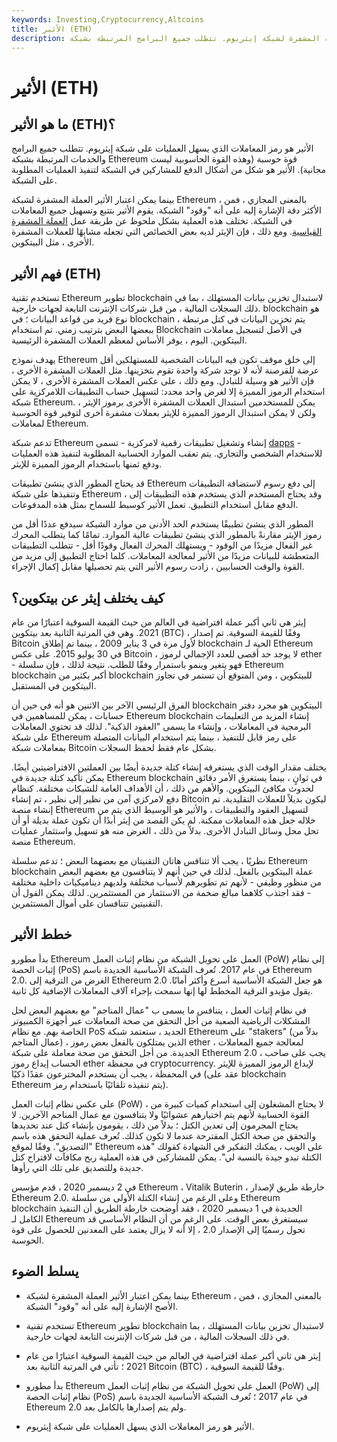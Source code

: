 ```yaml
---
keywords: Investing,Cryptocurrency,Altcoins
title: الأثير (ETH)
description: الأثير هو العملة المشفرة لشبكة إيثريوم. تتطلب جميع البرامج المرتبطة بشبكة Ethereum قوة حوسبة ؛ الأثير هو الرمز المميز المستخدم للدفع مقابل هذه القوة.
---
```


# الأثير (ETH)
## ما هو الأثير (ETH)؟

الأثير هو رمز المعاملات الذي يسهل العمليات على شبكة إيثريوم. تتطلب جميع البرامج والخدمات المرتبطة بشبكة Ethereum قوة حوسبة (وهذه القوة الحاسوبية ليست مجانية). الأثير هو شكل من أشكال الدفع للمشاركين في الشبكة لتنفيذ العمليات المطلوبة على الشبكة.

بينما يمكن اعتبار الأثير العملة المشفرة لشبكة Ethereum ، بالمعنى المجازي ، فمن الأكثر دقة الإشارة إليه على أنه "وقود" الشبكة. يقوم الأثير بتتبع وتسهيل جميع المعاملات في الشبكة. تختلف هذه العملية بشكل ملحوظ عن طريقة عمل [العملة المشفرة القياسية](/cryptocurrency). ومع ذلك ، فإن الإيثر لديه بعض الخصائص التي تجعله مشابهًا للعملات المشفرة الأخرى ، مثل البيتكوين.

## فهم الأثير (ETH)

تستخدم تقنية Ethereum تطوير blockchain لاستبدال تخزين بيانات المستهلك ، بما في ذلك السجلات المالية ، من قبل شركات الإنترنت التابعة لجهات خارجية. blockchain هو نوع فريد من قواعد البيانات ؛ في blockchain ، يتم تخزين البيانات في كتل مرتبطة ببعضها البعض بترتيب زمني. تم استخدام Blockchain في الأصل لتسجيل معاملات البيتكوين. اليوم ، يوفر الأساس لمعظم العملات المشفرة الرئيسية.

يهدف نموذج Ethereum إلى خلق موقف تكون فيه البيانات الشخصية للمستهلكين أقل عرضة للقرصنة لأنه لا توجد شركة واحدة تقوم بتخزينها. مثل العملات المشفرة الأخرى ، فإن الأثير هو وسيلة للتبادل. ومع ذلك ، على عكس العملات المشفرة الأخرى ، لا يمكن استخدام الرموز المميزة إلا لغرض واحد محدد: لتسهيل حساب التطبيقات اللامركزية على شبكة Ethereum. يمكن للمستخدمين استبدال العملات المشفرة الأخرى برموز الإيثر ، ولكن لا يمكن استبدال الرموز المميزة للإيثر بعملات مشفرة أخرى لتوفير قوة الحوسبة لمعاملات Ethereum.

تدعم شبكة Ethereum إنشاء وتشغيل تطبيقات رقمية لامركزية - تسمى [dapps](/decentralized-applications-dapps) - للاستخدام الشخصي والتجاري. يتم تعقب الموارد الحسابية المطلوبة لتنفيذ هذه العمليات ودفع ثمنها باستخدام الرموز المميزة للإيثر.

قد يحتاج المطور الذي ينشئ تطبيقات Ethereum إلى دفع رسوم لاستضافة التطبيقات وتنفيذها على شبكة Ethereum ، وقد يحتاج المستخدم الذي يستخدم هذه التطبيقات إلى الدفع مقابل استخدام التطبيق. تعمل الأثير كوسيط للسماح بمثل هذه المدفوعات.

المطور الذي ينشئ تطبيقًا يستخدم الحد الأدنى من موارد الشبكة سيدفع عددًا أقل من رموز الإيثر مقارنةً بالمطور الذي ينشئ تطبيقات عالية الموارد. تمامًا كما يتطلب المحرك غير الفعال مزيدًا من الوقود - ويستهلك المحرك الفعال وقودًا أقل - تتطلب التطبيقات المتعطشة للبيانات مزيدًا من الأثير لمعالجة المعاملات. كلما احتاج التطبيق إلى مزيد من القوة والوقت الحسابيين ، زادت رسوم الأثير التي يتم تحصيلها مقابل إكمال الإجراء.

## كيف يختلف إيثر عن بيتكوين؟

إيثر هي ثاني أكبر عملة افتراضية في العالم من حيث القيمة السوقية اعتبارًا من عام 2021. وهي في المرتبة الثانية بعد بيتكوين (BTC) ، وفقًا للقيمة السوقية. تم إصدار Bitcoin لأول مرة في 3 يناير 2009 ، بينما تم إطلاق blockchain الحية لـ Ethereum في 30 يوليو 2015. على عكس Bitcoin ، لا يوجد حد أقصى للعدد الإجمالي لرموز ether - فهو يتغير وينمو باستمرار وفقًا للطلب. نتيجة لذلك ، فإن سلسلة Ethereum blockchain أكبر بكثير من blockchain للبيتكوين ، ومن المتوقع أن تستمر في تجاوز البيتكوين في المستقبل.

الفرق الرئيسي الآخر بين الاثنين هو أنه في حين أن blockchain البيتكوين هو مجرد دفتر حسابات ، يمكن للمساهمين في Ethereum blockchain إنشاء المزيد من التعليمات البرمجية في المعاملات ، وإنشاء ما يسمى "العقود الذكية". لذلك قد تحتوي المعاملات على شبكة Ethereum على رمز قابل للتنفيذ ، بينما يتم استخدام البيانات المتصلة بمعاملات شبكة Bitcoin بشكل عام فقط لحفظ السجلات.

يختلف مقدار الوقت الذي يستغرقه إنشاء كتلة جديدة أيضًا بين العملتين الافتراضيتين أيضًا. يمكن تأكيد كتلة جديدة في Ethereum blockchain في ثوانٍ ، بينما يستغرق الأمر دقائق لحدوث مكافئ البيتكوين. والأهم من ذلك ، أن الأهداف العامة للشبكات مختلفة. كنظام دفع لامركزي آمن من نظير إلى نظير ، تم إنشاء Bitcoin ليكون بديلاً للعملات التقليدية. تم إنشاء منصة Ethereum لتسهيل العقود والتطبيقات ، والأثير هو الوسيط الذي يتم من خلاله جعل هذه المعاملات ممكنة. لم يكن القصد من إيثر أبدًا أن تكون عملة بديلة أو أن تحل محل وسائل التبادل الأخرى. بدلاً من ذلك ، الغرض منه هو تسهيل واستثمار عمليات منصة Ethereum.

نظريًا ، يجب ألا تتنافس هاتان التقنيتان مع بعضهما البعض ؛ تدعم سلسلة Ethereum blockchain عملة البيتكوين بالفعل. لذلك في حين أنهم لا يتنافسون مع بعضهم البعض من منظور وظيفي - لأنهم تم تطويرهم لأسباب مختلفة ولديهم ديناميكيات داخلية مختلفة - فقد اجتذب كلاهما مبالغ ضخمة من الاستثمار من المستثمرين. لذلك يمكن القول أن التقنيتين تتنافسان على أموال المستثمرين.

## خطط الأثير

بدأ مطورو Ethereum العمل على تحويل الشبكة من نظام إثبات العمل (PoW) إلى نظام إثبات الحصة (PoS) في عام 2017. تُعرف الشبكة الأساسية الجديدة باسم Ethereum 2.0. الغرض من الترقية إلى Ethereum 2.0 هو جعل الشبكة الأساسية أسرع وأكثر أمانًا. يقول مؤيدو الترقية المخطط لها إنها سمحت بإجراء آلاف المعاملات الإضافية كل ثانية.

في نظام إثبات العمل ، يتنافس ما يسمى ب "عمال المناجم" مع بعضهم البعض لحل المشكلات الرياضية الصعبة من أجل التحقق من صحة المعاملات عبر أجهزة الكمبيوتر الخاصة بهم. مع نظام PoS الجديد ، ستعتمد شبكة Ethereum على "stakers" (بدلاً من عمال المناجم) ، الذين يمتلكون بالفعل بعض رموز ether ، لمعالجة جميع المعاملات الجديدة. من أجل التحقق من صحة معاملة على شبكة Ethereum 2.0 ، يجب على صاحب الحساب إيداع رموز ether في محفظة cryptocurrency. لإيداع الرموز المميزة للإيثر في المحفظة ، يجب أن يستخدم المخترعون عقدًا ذكيًا (عقد على blockchain Ethereum يتم تنفيذه تلقائيًا باستخدام رمز).

على عكس نظام إثبات العمل (PoW) ، لا يحتاج المشغلون إلى استخدام كميات كبيرة من القوة الحسابية لأنهم يتم اختيارهم عشوائيًا ولا يتنافسون مع عمال المناجم الآخرين. لا يحتاج المجرمون إلى تعدين الكتل ؛ بدلاً من ذلك ، يقومون بإنشاء كتل عند تحديدها والتحقق من صحة الكتل المقترحة عندما لا تكون كذلك. تُعرف عملية التحقق هذه باسم "التصديق". وفقًا لموقع Ethereum على الويب ، يمكنك التفكير في الشهادة كقولك "هذه الكتلة تبدو جيدة بالنسبة لي". يمكن للمشاركين في هذه العملية ربح مكافآت لاقتراح كتل جديدة وللتصديق على تلك التي رأوها.

في 2 ديسمبر 2020 ، قدم مؤسس Ethereum ، Vitalik Buterin ، خارطة طريق لإصدار Ethereum 2.0. وعلى الرغم من إنشاء الكتلة الأولى من سلسلة Ethereum blockchain الجديدة في 1 ديسمبر 2020 ، فقد أوضحت خارطة الطريق أن التنفيذ الكامل لـ Ethereum سيستغرق بعض الوقت. على الرغم من أن النظام الأساسي قد تحول رسميًا إلى الإصدار 2.0 ، إلا أنه لا يزال يعتمد على المعدنين للحصول على قوة الحوسبة.

## يسلط الضوء

- بينما يمكن اعتبار الأثير العملة المشفرة لشبكة Ethereum ، بالمعنى المجازي ، فمن الأصح الإشارة إليه على أنه "وقود" الشبكة.

- تستخدم تقنية Ethereum تطوير blockchain لاستبدال تخزين بيانات المستهلك ، بما في ذلك السجلات المالية ، من قبل شركات الإنترنت التابعة لجهات خارجية.

- إيثر هي ثاني أكبر عملة افتراضية في العالم من حيث القيمة السوقية اعتبارًا من عام 2021 ؛ تأتي في المرتبة الثانية بعد Bitcoin (BTC) ، وفقًا للقيمة السوقية.

- بدأ مطورو Ethereum العمل على تحويل الشبكة من نظام إثبات العمل (PoW) إلى نظام إثبات الحصة (PoS) في عام 2017 ؛ تُعرف الشبكة الأساسية الجديدة باسم Ethereum 2.0 ولم يتم إصدارها بالكامل بعد.

- الأثير هو رمز المعاملات الذي يسهل العمليات على شبكة إيثريوم.

